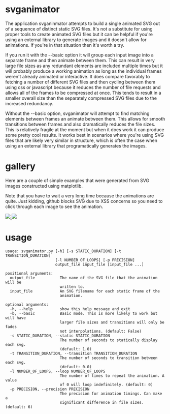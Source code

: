 # svganimator
The application svganinmator attempts to build a single animated SVG out of a sequence of distinct static SVG files. It's not a substitute for using proper tools to create animated SVG files but it can be helpful if you're using an external library to generate images and it doesn't allow for animations. If you're in that situation then it's worth a try.

If you run it with the --basic option it will group each input image into a separate frame and then animate between them. This can result in very large file sizes as any redundant elements are included multiple times but it will probably produce a working animation as long as the individual frames weren't already animated or interactive. It does compare favorably to fetching a number of different SVG files and then cycling between them using css or javascript because it reduces the number of file requests and allows all of the frames to be compressed at once. This tends to result in a smaller overall size than the separately compressed SVG files due to the increased redundancy.

Without the --basic option, svganimator will attempt to find matching elements between frames an animate between them. This allows for smooth transitions between frames and also dramatically reduces the file sizes. This is relatively fragile at the moment but when it does work it can produce some pretty cool results. It works best in scenarios where you're using SVG files that are likely very similar in structure, which is often the case when using an external library that programatically generates the images.

# gallery
Here are a couple of simple examples that were generated from SVG images constructed using matplotlib. 

Note that you have to wait a very long time because the animations are quite. Just kidding, github blocks SVG due to XSS concerns so you need to click through each image to see the animation.

<a href="http://nuclear.ucdavis.edu/~sangaline/github/svganimator/morphing_histograms.svg">
<img src="http://nuclear.ucdavis.edu/~sangaline/github/svganimator/morphing_histograms.png" />
</a>

<a href="http://nuclear.ucdavis.edu/~sangaline/github/svganimator/animated_time_series.svg">
<img src="http://nuclear.ucdavis.edu/~sangaline/github/svganimator/animated_time_series.png" />
</a>

# usage
```
usage: svganimator.py [-h] [-s STATIC_DURATION] [-t TRANSITION_DURATION]
                      [-l NUMBER_OF_LOOPS] [-p PRECISION]
                      output_file input_file [input_file ...]

positional arguments:
  output_file           The name of the SVG file that the animation will be
                        written to.
  input_file            An SVG filename for each static frame of the
                        animation.

optional arguments:
  -h, --help            show this help message and exit
  -b, --basic           Basic mode. This is more likely to work but will have
                        larger file sizes and transitions will only be fades
                        not interpolations. (default: False)
  -s STATIC_DURATION, --static STATIC_DURATION
                        The number of seconds to statically display each svg.
                        (default: 1.0)
  -t TRANSITION_DURATION, --transition TRANSITION_DURATION
                        The number of seconds to transition between each svg.
                        (default: 0.0)
  -l NUMBER_OF_LOOPS, --loop NUMBER_OF_LOOPS
                        The number of times to repeat the animation. A value
                        of 0 will loop indefinitely. (default: 0)
  -p PRECISION, --precision PRECISION
                        The precision for animation timings. Can make a
                        significant difference in file sizes. (default: 6)
```
